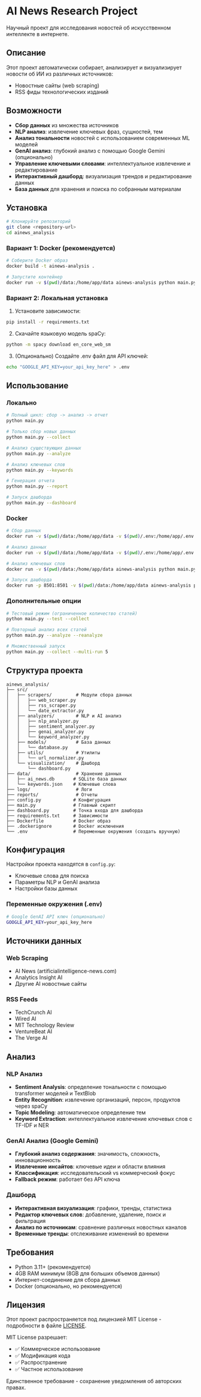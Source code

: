 # AI News Research Project

Научный проект для исследования новостей об искусственном интеллекте в интернете.

## Описание

Этот проект автоматически собирает, анализирует и визуализирует новости об ИИ из различных источников:
- Новостные сайты (web scraping)
- RSS фиды технологических изданий

## Возможности

- **Сбор данных** из множества источников
- **NLP анализ**: извлечение ключевых фраз, сущностей, тем
- **Анализ тональности** новостей с использованием современных ML моделей
- **GenAI анализ**: глубокий анализ с помощью Google Gemini (опционально)
- **Управление ключевыми словами**: интеллектуальное извлечение и редактирование
- **Интерактивный дашборд**: визуализация трендов и редактирование данных
- **База данных** для хранения и поиска по собранным материалам

## Установка

```bash
# Клонируйте репозиторий
git clone <repository-url>
cd ainews_analysis
```

### Вариант 1: Docker (рекомендуется)

```bash
# Соберите Docker образ
docker build -t ainews-analysis .

# Запустите контейнер
docker run -v $(pwd)/data:/home/app/data ainews-analysis python main.py --help
```

### Вариант 2: Локальная установка

1. Установите зависимости:
```bash
pip install -r requirements.txt
```

2. Скачайте языковую модель spaCy:
```bash
python -m spacy download en_core_web_sm
```

3. (Опционально) Создайте .env файл для API ключей:
```bash
echo "GOOGLE_API_KEY=your_api_key_here" > .env
```

## Использование

### Локально

```bash
# Полный цикл: сбор -> анализ -> отчет
python main.py

# Только сбор новых данных
python main.py --collect

# Анализ существующих данных
python main.py --analyze

# Анализ ключевых слов
python main.py --keywords

# Генерация отчета
python main.py --report

# Запуск дашборда
python main.py --dashboard
```

### Docker

```bash
# Сбор данных
docker run -v $(pwd)/data:/home/app/data -v $(pwd)/.env:/home/app/.env ainews-analysis python main.py --collect

# Анализ данных
docker run -v $(pwd)/data:/home/app/data -v $(pwd)/.env:/home/app/.env ainews-analysis python main.py --analyze

# Анализ ключевых слов
docker run -v $(pwd)/data:/home/app/data ainews-analysis python main.py --keywords

# Запуск дашборда
docker run -p 8501:8501 -v $(pwd)/data:/home/app/data ainews-analysis python main.py --dashboard
```

### Дополнительные опции

```bash
# Тестовый режим (ограниченное количество статей)
python main.py --test --collect

# Повторный анализ всех статей
python main.py --analyze --reanalyze

# Множественный запуск
python main.py --collect --multi-run 5
```

## Структура проекта

```
ainews_analysis/
├── src/
│   ├── scrapers/         # Модули сбора данных
│   │   ├── web_scraper.py
│   │   ├── rss_scraper.py
│   │   └── date_extractor.py
│   ├── analyzers/        # NLP и AI анализ
│   │   ├── nlp_analyzer.py
│   │   ├── sentiment_analyzer.py
│   │   ├── genai_analyzer.py
│   │   └── keyword_analyzer.py
│   ├── models/           # База данных
│   │   └── database.py
│   ├── utils/            # Утилиты
│   │   └── url_normalizer.py
│   └── visualization/    # Дашборд
│       └── dashboard.py
├── data/                 # Хранение данных
│   ├── ai_news.db       # SQLite база данных
│   └── keywords.json    # Ключевые слова
├── logs/                 # Логи
├── reports/              # Отчеты
├── config.py            # Конфигурация
├── main.py              # Главный скрипт
├── dashboard.py         # Точка входа для дашборда
├── requirements.txt     # Зависимости
├── Dockerfile           # Docker образ
├── .dockerignore        # Docker исключения
└── .env                 # Переменные окружения (создать вручную)
```

## Конфигурация

Настройки проекта находятся в `config.py`:
- Ключевые слова для поиска
- Параметры NLP и GenAI анализа
- Настройки базы данных

### Переменные окружения (.env)

```bash
# Google GenAI API ключ (опционально)
GOOGLE_API_KEY=your_api_key_here
```

## Источники данных

### Web Scraping
- AI News (artificialintelligence-news.com)
- Analytics Insight AI
- Другие AI новостные сайты

### RSS Feeds  
- TechCrunch AI
- Wired AI
- MIT Technology Review
- VentureBeat AI
- The Verge AI

## Анализ

### NLP Анализ
- **Sentiment Analysis**: определение тональности с помощью transformer моделей и TextBlob
- **Entity Recognition**: извлечение организаций, персон, продуктов через spaCy
- **Topic Modeling**: автоматическое определение тем
- **Keyword Extraction**: интеллектуальное извлечение ключевых слов с TF-IDF и NER

### GenAI Анализ (Google Gemini)
- **Глубокий анализ содержания**: значимость, сложность, инновационность
- **Извлечение инсайтов**: ключевые идеи и области влияния
- **Классификация**: исследовательский vs коммерческий фокус
- **Fallback режим**: работает без API ключа

### Дашборд
- **Интерактивная визуализация**: графики, тренды, статистика
- **Редактор ключевых слов**: добавление, удаление, поиск и фильтрация
- **Анализ по источникам**: сравнение различных новостных каналов
- **Временные тренды**: отслеживание изменений во времени

## Требования

- Python 3.11+ (рекомендуется)
- 4GB RAM минимум (8GB для больших объемов данных)
- Интернет-соединение для сбора данных
- Docker (опционально, но рекомендуется)

## Лицензия

Этот проект распространяется под лицензией MIT License - подробности в файле [LICENSE](LICENSE).

MIT License разрешает:
- ✅ Коммерческое использование
- ✅ Модификация кода
- ✅ Распространение
- ✅ Частное использование

Единственное требование - сохранение уведомления об авторских правах.